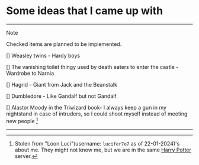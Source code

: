 # Some ideas that I came up with
***
> [!NOTE]
> Checked items are planned to be implemented.

[] Weasley twins - Hardy boys

[] The vanishing toilet thingy used by death eaters to enter the castle - Wardrobe to Narnia

[] Hagrid - Giant from Jack and the Beanstalk

[] Dumbledore - Like Gandalf but not Gandalf

[] Alastor Moody in the Triwizard book- I always keep a gun in my nightstand in case of intruders, so I could shoot myself instead of meeting new people [^1]

***

[^1]: Stolen from "Loon Luci"(username: `lucifer7o7` as of 22-01-2024)'s about me. They might not know me, but we are in the same [Harry Potter](https://discord.gg/pottercord) server.
